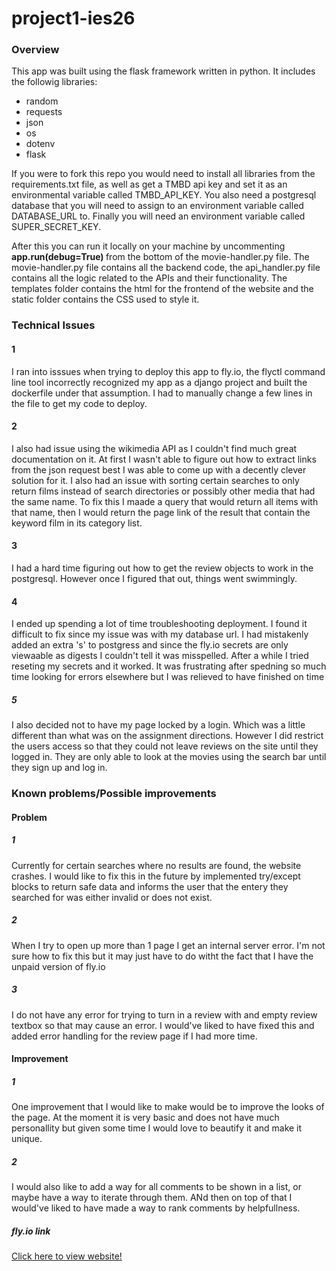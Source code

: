# project1-ies26
### Overview
This app was built using the flask framework written in python. It includes the followig libraries:
<ul>
    <li> random
    <li> requests
    <li> json
    <li> os
    <li> dotenv
    <li> flask
</ul>

If you were to fork this repo you would need to install all libraries from the requirements.txt file, as well as get a TMBD api key and set it as an environmental variable called TMBD_API_KEY. You also need a postgresql database that you will need to assign to an environment variable called DATABASE_URL to. Finally you will need an environment variable called SUPER_SECRET_KEY.

After this you can run it locally on your machine by uncommenting <strong> app.run(debug=True) </strong> from the bottom of the movie-handler.py file. The movie-handler.py file contains all the backend code, the api_handler.py file contains all the logic related to the APIs and their functionality. The templates folder contains the html for the frontend of the website and the static folder contains the CSS used to style it.

 ### Technical Issues
 #### 1
 I ran into isssues when trying to deploy this app to fly.io, the flyctl command line tool incorrectly recognized my app as a django project and built the dockerfile under that assumption. I had to manually change a few lines in the file to get my code to deploy.
 #### 2
 I also had issue using the wikimedia API as I couldn't find much great documentation on it. At first I wasn't able to figure out how to extract links from the json request best I was able to come up with a decently clever solution for it. I also had an issue with sorting certain searches to only return films instead of search directories or possibly other media that had the same name. To fix this I maade a query that would return all items with that name, then I would return the page link of the result that contain the keyword film in its category list.
 #### 3
 I had a hard time figuring out how to get the review objects to work in the postgresql. However once I figured that out, things went swimmingly.
 #### 4
 I ended up spending a lot of time troubleshooting deployment. I found it difficult to fix since my issue was with my database url. I had mistakenly added an extra 's' to postgress and since the fly.io secrets are only viewaable as digests I couldn't tell it was misspelled. After a while I tried reseting my secrets and it worked. It was frustrating after spedning so much time looking for errors elsewhere but I was relieved to  have finished on time
 ##### 5
 I also decided not to have my page locked by a login. Which was a little different than what was on the assignment directions. However I did restrict the users access so that they could not leave reviews on the site until they logged in. They are only able to look at the movies using the search bar until they sign up and log in.

 ### Known problems/Possible improvements
 #### Problem
 ##### 1
 Currently for certain searches where no results are found, the website crashes. I would like to fix this in the future by implemented try/except blocks to return safe data and informs the user that the entery they searched for was either invalid or does not exist.
 ##### 2
 When I try to open up more than 1 page I get an internal server error. I'm not sure how to fix this but it may just have to do witht the fact that I have the unpaid version of fly.io
 ##### 3
 I do not have any error for trying to turn in a review with and empty review textbox so that may cause an error. I would've liked to have fixed this and added error handling for the review page if I had more time.
#### Improvement
##### 1
One improvement that I would like to make would be to improve the looks of the page. At the moment it is very basic and does not have much personallity but given some time I would love to beautify it and make it unique.
##### 2
I would also like to add a way for all comments to be shown in a list, or maybe have a way to iterate through them. ANd then on top of that I would've liked to have made a way to rank comments by helpfullness.

##### fly.io link
[Click here to view website!](https://movie-discovery.fly.dev/)